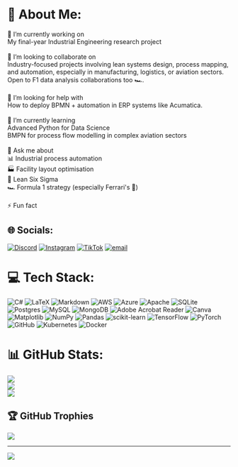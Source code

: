 # 💫 About Me:
🔭 I’m currently working on<br>My final-year Industrial Engineering research project <br><br>👯 I’m looking to collaborate on<br>Industry-focused projects involving lean systems design, process mapping, and automation, especially in manufacturing, logistics, or aviation sectors. <br>Open to F1 data analysis collaborations too 🏎️.<br><br>🤝 I’m looking for help with<br>How to deploy BPMN + automation in ERP systems like Acumatica.<br><br>🌱 I’m currently learning<br>Advanced Python for Data Science<br>BMPN for process flow modelling in complex aviation sectors<br><br>💬 Ask me about<br>📊 Industrial process automation<br>🏭 Facility layout optimisation<br>🧠 Lean Six Sigma<br>🏎️ Formula 1 strategy (especially Ferrari's 🤫)<br><br>⚡ Fun fact<br>


## 🌐 Socials:
[![Discord](https://img.shields.io/badge/Discord-%237289DA.svg?logo=discord&logoColor=white)](https://discord.gg/nirvana_7__18543) [![Instagram](https://img.shields.io/badge/Instagram-%23E4405F.svg?logo=Instagram&logoColor=white)](https://instagram.com/Nthababy_official) [![TikTok](https://img.shields.io/badge/TikTok-%23000000.svg?logo=TikTok&logoColor=white)](https://tiktok.com/@el_sinatraaa) [![email](https://img.shields.io/badge/Email-D14836?logo=gmail&logoColor=white)](mailto:nirvanamaoka@gmail.com) 

# 💻 Tech Stack:
![C#](https://img.shields.io/badge/c%23-%23239120.svg?style=for-the-badge&logo=csharp&logoColor=white) ![LaTeX](https://img.shields.io/badge/latex-%23008080.svg?style=for-the-badge&logo=latex&logoColor=white) ![Markdown](https://img.shields.io/badge/markdown-%23000000.svg?style=for-the-badge&logo=markdown&logoColor=white) ![AWS](https://img.shields.io/badge/AWS-%23FF9900.svg?style=for-the-badge&logo=amazon-aws&logoColor=white) ![Azure](https://img.shields.io/badge/azure-%230072C6.svg?style=for-the-badge&logo=microsoftazure&logoColor=white) ![Apache](https://img.shields.io/badge/apache-%23D42029.svg?style=for-the-badge&logo=apache&logoColor=white) ![SQLite](https://img.shields.io/badge/sqlite-%2307405e.svg?style=for-the-badge&logo=sqlite&logoColor=white) ![Postgres](https://img.shields.io/badge/postgres-%23316192.svg?style=for-the-badge&logo=postgresql&logoColor=white) ![MySQL](https://img.shields.io/badge/mysql-4479A1.svg?style=for-the-badge&logo=mysql&logoColor=white) ![MongoDB](https://img.shields.io/badge/MongoDB-%234ea94b.svg?style=for-the-badge&logo=mongodb&logoColor=white) ![Adobe Acrobat Reader](https://img.shields.io/badge/Adobe%20Acrobat%20Reader-EC1C24.svg?style=for-the-badge&logo=Adobe%20Acrobat%20Reader&logoColor=white) ![Canva](https://img.shields.io/badge/Canva-%2300C4CC.svg?style=for-the-badge&logo=Canva&logoColor=white) ![Matplotlib](https://img.shields.io/badge/Matplotlib-%23ffffff.svg?style=for-the-badge&logo=Matplotlib&logoColor=black) ![NumPy](https://img.shields.io/badge/numpy-%23013243.svg?style=for-the-badge&logo=numpy&logoColor=white) ![Pandas](https://img.shields.io/badge/pandas-%23150458.svg?style=for-the-badge&logo=pandas&logoColor=white) ![scikit-learn](https://img.shields.io/badge/scikit--learn-%23F7931E.svg?style=for-the-badge&logo=scikit-learn&logoColor=white) ![TensorFlow](https://img.shields.io/badge/TensorFlow-%23FF6F00.svg?style=for-the-badge&logo=TensorFlow&logoColor=white) ![PyTorch](https://img.shields.io/badge/PyTorch-%23EE4C2C.svg?style=for-the-badge&logo=PyTorch&logoColor=white) ![GitHub](https://img.shields.io/badge/github-%23121011.svg?style=for-the-badge&logo=github&logoColor=white) ![Kubernetes](https://img.shields.io/badge/kubernetes-%23326ce5.svg?style=for-the-badge&logo=kubernetes&logoColor=white) ![Docker](https://img.shields.io/badge/docker-%230db7ed.svg?style=for-the-badge&logo=docker&logoColor=white)
# 📊 GitHub Stats:
![](https://github-readme-stats.vercel.app/api?username=NthabiM-07&theme=neon&hide_border=false&include_all_commits=false&count_private=false)<br/>
![](https://nirzak-streak-stats.vercel.app/?user=NthabiM-07&theme=neon&hide_border=false)<br/>
![](https://github-readme-stats.vercel.app/api/top-langs/?username=NthabiM-07&theme=neon&hide_border=false&include_all_commits=false&count_private=false&layout=compact)

## 🏆 GitHub Trophies
![](https://github-profile-trophy.vercel.app/?username=NthabiM-07&theme=gotham&no-frame=false&no-bg=true&margin-w=4)

---
[![](https://visitcount.itsvg.in/api?id=NthabiM-07&icon=0&color=0)](https://visitcount.itsvg.in)

<!-- Proudly created with GPRM ( https://gprm.itsvg.in ) -->
